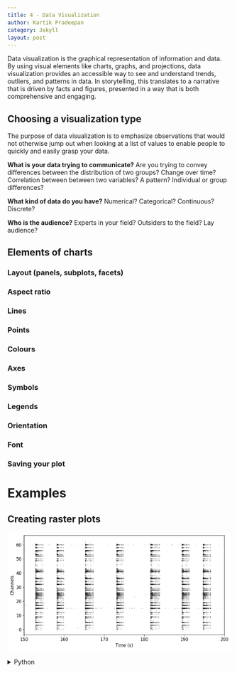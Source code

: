 ```yaml
---
title: 4 - Data Visualization
author: Kartik Pradeepan
category: Jekyll
layout: post
---
```


Data visualization is the graphical representation of information and data. By using visual elements like charts, graphs, and projections, data visualization provides an accessible way to see and understand trends, outliers, and patterns in data. In storytelling, this translates to a narrative that is driven by facts and figures, presented in a way that is both comprehensive and engaging.


## Choosing a visualization type
The purpose of data visualization is to emphasize observations that would not otherwise jump out when looking at a list of values to enable people to quickly and easily grasp your data.

**What is your data trying to communicate?**
Are you trying to convey differences between the distribution of two groups? Change over time? Correlation between between two variables? A pattern? Individual or group differences?

**What kind of data do you have?** Numerical? Categorical? Continuous? Discrete?

**Who is the audience?** Experts in your field? Outsiders to the field? Lay audience?


## Elements of charts

### Layout (panels, subplots, facets)

### Aspect ratio

### Lines

### Points

### Colours

### Axes

### Symbols

### Legends

### Orientation

### Font

### Saving your plot
    

# Examples
## Creating raster plots
![img](img/raster.png)
<details>
<summary>Python</summary>
{% highlight python %}
plt.figure(figsize=(10,5))
plt.rcParams.update({'font.size': 12})
plt.rc('axes', linewidth=1)
plt.eventplot(raster, color='black', linelengths=0.5, linewidths=0.75, alpha=0.35);
plt.xlim(150, 200)
plt.ylabel("Channels")
plt.xlabel("Time (s)")
{% endhighlight %}
</details>